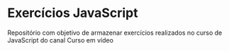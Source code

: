 # Exercícios JavaScript

<p> Repositório com objetivo de armazenar exercícios realizados no curso de JavaScript do canal Curso em vídeo </p>
